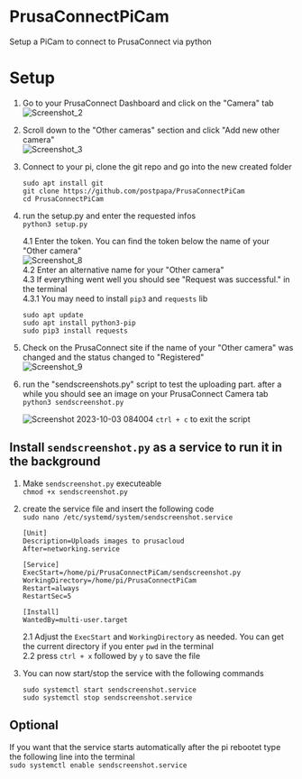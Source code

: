 # PrusaConnectPiCam
Setup a PiCam to connect to PrusaConnect via python

# Setup
1. Go to your PrusaConnect Dashboard and click on the "Camera" tab  
![Screenshot_2](https://github.com/postpapa/PrusaConnectPiCam/assets/22226501/f972e6fe-26d0-4eb7-8f69-ab7ee26d26ae)

2. Scroll down to the "Other cameras" section and click "Add new other camera"  
![Screenshot_3](https://github.com/postpapa/PrusaConnectPiCam/assets/22226501/9137034c-559e-414a-b533-fb60a02a0762)

3. Connect to your pi, clone the git repo and go into the new created folder  
   ```
   sudo apt install git
   git clone https://github.com/postpapa/PrusaConnectPiCam
   cd PrusaConnectPiCam
   ```

4. run the setup.py and enter the requested infos  
`python3 setup.py`

   4.1 Enter the token. You can find the token below the name of your "Other camera"  
   ![Screenshot_8](https://github.com/postpapa/PrusaConnectPiCam/assets/22226501/ee01478d-62b7-4048-b7d3-58dbad1cfb28)  
   4.2 Enter an alternative name for your "Other camera"  
   4.3 If everything went well you should see "Request was successful." in the terminal  
   4.3.1 You may need to install `pip3` and `requests` lib
   ```
   sudo apt update
   sudo apt install python3-pip
   sudo pip3 install requests
   ```

5. Check on the PrusaConnect site if the name of your "Other camera" was changed and the status changed to "Registered"  
![Screenshot_9](https://github.com/postpapa/PrusaConnectPiCam/assets/22226501/c001c6e0-81ed-447d-975a-c72214006c0b)


6. run the "sendscreenshots.py" script to test the uploading part. after a while you should see an image on your PrusaConnect Camera tab
`python3 sendscreenshot.py`

   ![Screenshot 2023-10-03 084004](https://github.com/postpapa/PrusaConnectPiCam/assets/22226501/7c8cba94-d457-41b0-a6fd-1925c66f34ac)
`ctrl + c` to exit the script

## Install `sendscreenshot.py` as a service to run it in the background

1. Make `sendscreenshot.py` executeable  
   `chmod +x sendscreenshot.py`

2. create the service file and insert the following code  
   `sudo nano /etc/systemd/system/sendscreenshot.service`
   ```
   [Unit]
   Description=Uploads images to prusacloud
   After=networking.service

   [Service]
   ExecStart=/home/pi/PrusaConnectPiCam/sendscreenshot.py
   WorkingDirectory=/home/pi/PrusaConnectPiCam
   Restart=always
   RestartSec=5

   [Install]
   WantedBy=multi-user.target
   ```
   2.1 Adjust the `ExecStart` and `WorkingDirectory` as needed. You can get the current directory if you enter `pwd` in the terminal  
   2.2 press `ctrl + x` followed by `y` to save the file

3. You can now start/stop the service with the following commands
   ```
   sudo systemctl start sendscreenshot.service
   sudo systemctl stop sendscreenshot.service
   ```

## Optional

If you want that the service starts automatically after the pi rebootet type the following line into the terminal  
`sudo systemctl enable sendscreenshot.service`
